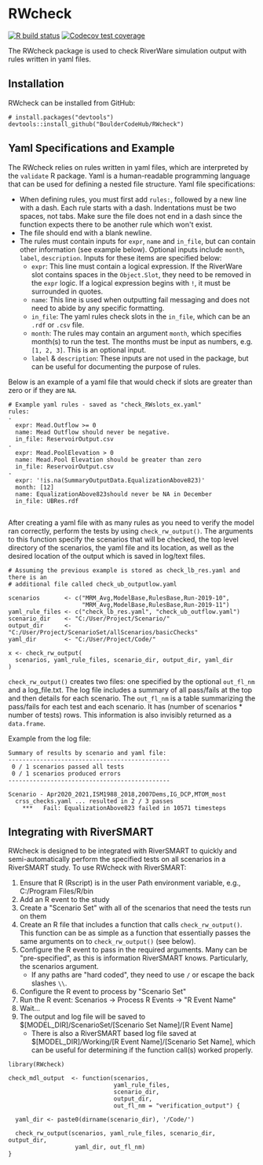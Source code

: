 RWcheck
=================
<!-- badges: start -->
[![R build status](https://github.com/BoulderCodeHub/RWcheck/workflows/R-CMD-check/badge.svg)](https://github.com/BoulderCodeHub/RWcheck/actions)
[![Codecov test coverage](https://codecov.io/gh/BoulderCodeHub/RWcheck/branch/master/graph/badge.svg)](https://codecov.io/gh/BoulderCodeHub/RWcheck?branch=master)
<!-- badges: end -->

The RWcheck package is used to check RiverWare simulation output with rules written in yaml files.

## Installation

RWcheck can be installed from GitHub:

```{r, eval=FALSE}
# install.packages("devtools")
devtools::install_github("BoulderCodeHub/RWcheck")
```

## Yaml Specifications and Example

The RWcheck relies on rules written in yaml files, which are interpreted by the `validate` R package. Yaml is a human-readable programming language that can be used for defining a nested file structure. Yaml file specifications: 
* When defining rules, you must first add `rules:`, followed by a new line with a dash. Each rule starts with a dash. Indentations must be two spaces, not tabs. Make sure the file does not end in a dash since the function expects there to be another rule which won't exist. 
* The file should end with a blank newline.
* The rules must contain inputs for `expr`, `name` and `in_file`, but can contain other information (see example below). Optional inputs include `month`, `label`, `description`. Inputs for these items are specified below:
  - `expr`: This line must contain a logical expression. If the RiverWare slot contains spaces in the `Object.Slot`, they need to be removed in the `expr` logic. If a logical expression begins with `!`, it must be surrounded in quotes.
  - `name`: This line is used when outputting fail messaging and does not need to abide by any specific formatting. 
  - `in_file`: The yaml rules check slots in the `in_file`, which can be an `.rdf` or `.csv` file. 
  - `month`: The rules may contain an argument `month`, which specifies month(s) to run the test. The months must be input as numbers, e.g. `[1, 2, 3]`. This is an optional input.
  - `label` & `description`: These inputs are not used in the package, but can be useful for documenting the purpose of rules. 

Below is an example of a yaml file that would check if slots are greater than zero or if they are `NA`.


```
# Example yaml rules - saved as "check_RWslots_ex.yaml"
rules:
-
  expr: Mead.Outflow >= 0
  name: Mead Outflow should never be negative.
  in_file: ReservoirOutput.csv
-
  expr: Mead.PoolElevation > 0
  name: Mead.Pool Elevation should be greater than zero
  in_file: ReservoirOutput.csv
-
  expr: '!is.na(SummaryOutputData.EqualizationAbove823)'
  month: [12]
  name: EqualizationAbove823should never be NA in December
  in_file: UBRes.rdf
  
```

After creating a yaml file with as many rules as you need to verify the model ran correctly, perform the tests by using `check_rw_output()`. The arguments to this function specify the scenarios that will be checked, the top level directory of the scenarios, the yaml file and its location, as well as the desired location of the output which is saved in log/text files.

```{r}
# Assuming the previous example is stored as check_lb_res.yaml and there is an
# additional file called check_ub_outputlow.yaml

scenarios       <- c("MRM_Avg,ModelBase,RulesBase,Run-2019-10",
                     "MRM_Avg,ModelBase,RulesBase,Run-2019-11")
yaml_rule_files <- c("check_lb_res.yaml", "check_ub_outflow.yaml")
scenario_dir    <- "C:/User/Project/Scenario/"
output_dir      <- "C:/User/Project/ScenarioSet/allScenarios/basicChecks"
yaml_dir        <- "C:/User/Project/Code/"

x <- check_rw_output(
  scenarios, yaml_rule_files, scenario_dir, output_dir, yaml_dir
)
```

`check_rw_output()` creates two files: one specified by the optional `out_fl_nm` and a log_file.txt. The log file includes a summary of all pass/fails at the top and then details for each scenario. The `out_fl_nm` is a table summarizing the pass/fails for each test and each scenario. It has (number of scenarios * number of tests) rows. This information is also invisibly returned as a `data.frame`.

Example from the log file:

```
Summary of results by scenario and yaml file:
----------------------------------------------
 0 / 1 scenarios passed all tests
 0 / 1 scenarios produced errors
----------------------------------------------

Scenario - Apr2020_2021,ISM1988_2018,2007Dems,IG_DCP,MTOM_most
  crss_checks.yaml ... resulted in 2 / 3 passes
    ***   Fail: EqualizationAbove823 failed in 10571 timesteps
```

## Integrating with RiverSMART

RWcheck is designed to be integrated with RiverSMART to quickly and semi-automatically perform the specified tests on all scenarios in a RiverSMART study. To use RWcheck with RiverSMART:

1. Ensure that R (Rscript) is in the user Path environment variable, e.g., C:/Program Files/R/bin
2. Add an R event to the study
3. Create a "Scenario Set" with all of the scenarios that need the tests run on them
4. Create an R file that includes a function that calls `check_rw_output()`. This function can be as simple as a function that essentially passes the same arguments on to `check_rw_output()` (see below).
5. Configure the R event to pass in the required arguments. Many can be "pre-specified", as this is information RiverSMART knows. Particularly, the scenarios argument. 
    - If any paths are "hard coded", they need to use `/` or escape the back slashes `\\`. 
6. Configure the R event to process by "Scenario Set"
7. Run the R event: Scenarios -> Process R Events -> "R Event Name"
8. Wait...
9. The output and log file will be saved to $[MODEL_DIR]/ScenarioSet/[Scenario Set Name]/[R Event Name]
    - There is also a RiverSMART based log file saved at $[MODEL_DIR]/Working/[R Event Name]/[Scenario Set Name], which can be useful for determining if the function call(s) worked properly.
  
```{r}
library(RWcheck)

check_mdl_output  <- function(scenarios,
                              yaml_rule_files,
                              scenario_dir,
                              output_dir,
                              out_fl_nm = "verification_output") {
  
  yaml_dir <- paste0(dirname(scenario_dir), '/Code/')
  
  check_rw_output(scenarios, yaml_rule_files, scenario_dir, output_dir, 
                   yaml_dir, out_fl_nm)
}
```
